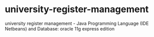 # university-register-management
university register management - Java Programming Language (IDE Netbeans) and Database: oracle 11g express edition
